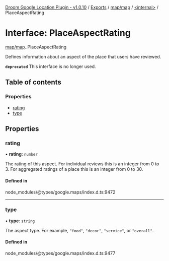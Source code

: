 [Droom Google Location Plugin - v1.0.10](../README.md) / [Exports](../modules.md) / [map/map](../modules/map_map.md) / [<internal\>](../modules/map_map._internal_.md) / PlaceAspectRating

# Interface: PlaceAspectRating

[map/map](../modules/map_map.md).[<internal>](../modules/map_map._internal_.md).PlaceAspectRating

Defines information about an aspect of the place that users have reviewed.

**`deprecated`** This interface is no longer used.

## Table of contents

### Properties

- [rating](map_map._internal_.PlaceAspectRating.md#rating)
- [type](map_map._internal_.PlaceAspectRating.md#type)

## Properties

### rating

• **rating**: `number`

The rating of this aspect. For individual reviews this is an integer from
0 to 3. For aggregated ratings of a place this is an integer from 0
to 30.

#### Defined in

node_modules/@types/google.maps/index.d.ts:9472

___

### type

• **type**: `string`

The aspect type. For example, <code>"food"</code>, <code>"decor"</code>,
<code>"service"</code>, or <code>"overall"</code>.

#### Defined in

node_modules/@types/google.maps/index.d.ts:9477

